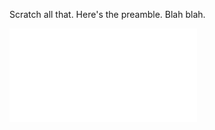 Scratch all that. Here's the preamble. Blah blah. 

<embed src="kozleo.github.io/documents/main.pdf" type="application/pdf" />
